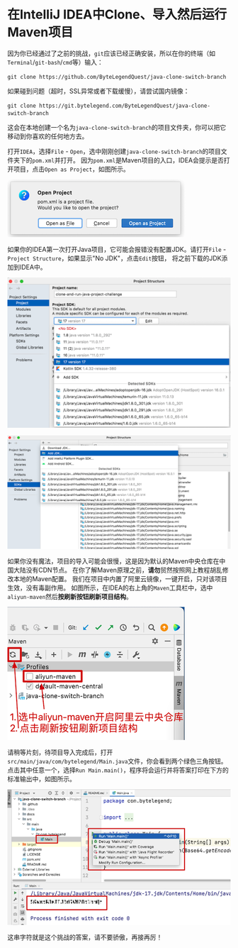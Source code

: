 # 在IntelliJ IDEA中Clone、导入然后运行Maven项目

因为你已经通过了之前的挑战，`git`应该已经正确安装，所以在你的终端（如`Terminal`/`git-bash`/`cmd`等）输入：

`git clone https://github.com/ByteLegendQuest/java-clone-switch-branch`

如果碰到问题（超时，SSL异常或者下载缓慢），请尝试国内镜像：

`git clone https://git.bytelegend.com/ByteLegendQuest/java-clone-switch-branch`

这会在本地创建一个名为`java-clone-switch-branch`的项目文件夹，你可以把它移动到你喜欢的任何地方去。

打开`IDEA`，选择`File` - `Open`，选中刚刚创建`java-clone-switch-branch`的项目文件夹下的`pom.xml`并打开。
因为`pom.xml`是Maven项目的入口，IDEA会提示是否打开项目，点击`Open as Project`，如图所示。

![idea-open-project](https://raw.githubusercontent.com/ByteLegendQuest/java-clone-switch-branch/main/docs/idea-open-project.png)

如果你的IDEA第一次打开Java项目，它可能会报错没有配置JDK。请打开`File` - `Project Structure`，如果显示"No JDK"，点击`Edit`按钮，
将之前下载的JDK添加到IDEA中。

![idea-project-structure](https://raw.githubusercontent.com/ByteLegendQuest/java-clone-switch-branch/main/docs/idea-project-structure.png)

![idea-add-jdk](https://raw.githubusercontent.com/ByteLegendQuest/java-clone-switch-branch/main/docs/idea-add-jdk.png)

如果你没有魔法，项目的导入可能会很慢，这是因为默认的Maven中央仓库在中国大陆没有CDN节点。
在你了解Maven原理之前，**请勿**贸然按照网上教程胡乱修改本地的Maven配置。
我们在项目中内置了阿里云镜像，一键开启，只对该项目生效，没有毒副作用。
如图所示，在IDEA的右上角的`Maven`工具栏中，选中`aliyun-maven`然后**按刷新按钮刷新项目结构**。

![switch-aliyun-maven-profile](https://raw.githubusercontent.com/ByteLegendQuest/java-clone-switch-branch/main/docs/zh/switch-aliyun-maven-profile.png)

请稍等片刻，待项目导入完成后，打开`src/main/java/com/bytelegend/Main.java`文件，你会看到两个绿色三角按钮。
点击其中任意一个，选择`Run Main.main()`，程序将会运行并将答案打印在下方的标准输出中，如图所示。

![idea-run-main](https://raw.githubusercontent.com/ByteLegendQuest/java-clone-switch-branch/main/docs/idea-run-main.png)

这串字符就是这个挑战的答案，请不要骄傲，再接再厉！
